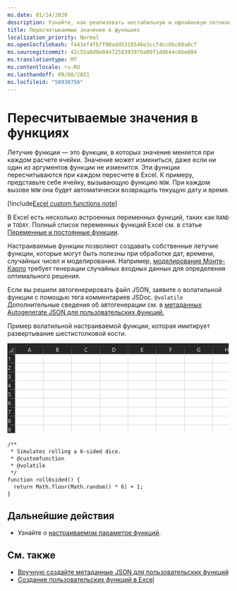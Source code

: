 ```yaml
---
ms.date: 01/14/2020
description: Узнайте, как реализовать нестабильную и офлайновую потоковую передачу пользовательских функций.
title: Пересчитываемые значения в функциях
localization_priority: Normal
ms.openlocfilehash: f441ef4fb7f90add5318546e3ccf4cc8bc60a8cf
ms.sourcegitcommit: 42c55a8d8e0447258393979a09f1ddb44c6be884
ms.translationtype: MT
ms.contentlocale: ru-RU
ms.lasthandoff: 09/08/2021
ms.locfileid: "58938756"
---
```

# <a name="volatile-values-in-functions"></a>Пересчитываемые значения в функциях

Летучие функции — это функции, в которых значение меняется при каждом расчете ячейки. Значение может измениться, даже если ни один из аргументов функции не изменится. Эти функции пересчитываются при каждом пересчете в Excel. К примеру, представьте себе ячейку, вызывающую функцию `NOW`. При каждом вызове `NOW` она будет автоматически возвращать текущую дату и время.

[!include[Excel custom functions note](../includes/excel-custom-functions-note.md)]

В Excel есть несколько встроенных переменных функций, таких как `RAND` и `TODAY`. Полный список переменных функций Excel см. в статье [Переменные и постоянные функции](/office/client-developer/excel/excel-recalculation#volatile-and-non-volatile-functions).

Настраиваемые функции позволяют создавать собственные летучие функции, которые могут быть полезны при обработке дат, времени, случайных чисел и моделирования. Например, [моделирование Монте-Карло](https://en.wikipedia.org/wiki/Monte_Carlo_method) требует генерации случайных входных данных для определения оптимального решения.

Если вы решили автогенерировать файл JSON, заявите о волатильной функции с помощью тега комментариев JSDoc. `@volatile` Дополнительные сведения об автогенерации см. в [метаданных Autogenerate JSON для пользовательских функций.](custom-functions-json-autogeneration.md)

Пример волатильной настраиваемой функции, которая имитирует развертывание шестистолковой кости.

![GIF показывает настраиваемую функцию, возвращая случайное значение для имитации прокатки шести сторон кости.](../images/six-sided-die.gif)

```JS
/**
 * Simulates rolling a 6-sided dice.
 * @customfunction
 * @volatile
 */
function roll6sided() {
  return Math.floor(Math.random() * 6) + 1;
}
```

## <a name="next-steps"></a>Дальнейшие действия
* Узнайте о [настраиваемом параметре функций](custom-functions-parameter-options.md).

## <a name="see-also"></a>См. также

* [Вручную создайте метаданные JSON для пользовательских функций](custom-functions-json.md)
* [Создание пользовательских функций в Excel](custom-functions-overview.md)
